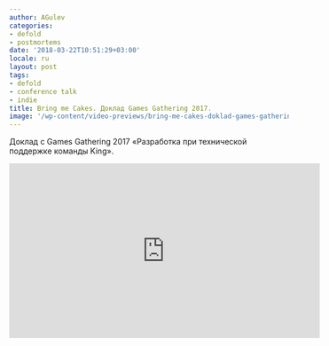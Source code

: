 ```yaml
---
author: AGulev
categories:
- defold
- postmortems
date: '2018-03-22T10:51:29+03:00'
locale: ru
layout: post
tags:
- defold
- conference talk
- indie
title: Bring me Cakes. Доклад Games Gathering 2017.
image: '/wp-content/video-previews/bring-me-cakes-doklad-games-gathering-2017.jpg'
---
```


Доклад с Games Gathering 2017 «Разработка при технической поддержке команды King».

<div class="video-container">
<iframe width="560" height="315" src="https://www.youtube.com/embed/SNxqYR6zyug" frameborder="0" allowfullscreen></iframe>
</div>

